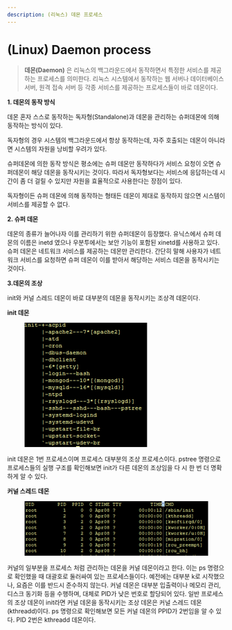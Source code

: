 ```yaml
---
description: (리눅스) 데몬 프로세스
---
```


# (Linux) Daemon process

> **데몬(Daemon)** 은 리눅스의 백그라운드에서 동작하면서 특정한 서비스를 제공하는 프로세스를 의미한다. 리눅스 시스템에서 동작하는 웹 서버나 데이터베이스 서버, 원격 접속 서버 등 각종 서비스를 제공하는 프로세스들이 바로 데몬이다.

**1. 데몬의 동작 방식**

데몬 혼자 스스로 동작하는 독자형(Standalone)과 데몬을 관리하는 슈퍼데몬에 의해 동작하는 방식이 있다.

독자형의 경우 시스템의 백그라운드에서 항상 동작하는데, 자주 호출되는 데몬이 아니라면 시스템의 자원을 낭비할 우려가 있다.

슈퍼데몬에 의한 동작 방식은 평소에는 슈퍼 데몬만 동작하다가 서비스 요청이 오면 슈퍼데몬이 해당 데몬을 동작시키는 것이다. 따라서 독자형보다는 서비스에 응답하는데 시간이 좀 더 걸릴 수 있지만 자원을 효율적으로 사용한다는 장점이 있다.

독자형이든 슈퍼 데몬에 의해 동작하는 형태든 데몬이 제대로 동작하지 않으면 시스템이 서비스를 제공할 수 없다.

**2. 슈퍼 데몬**

데몬의 종류가 늘어나자 이를 관리하기 위한 슈퍼데몬이 등장했다. 유닉스에서 슈퍼 데몬의 이름은 inetd 였으나 우분투에서는 보안 기능이 포함된 xinetd를 사용하고 있다. 슈퍼 데몬은 네트워크 서비스를 제공하는 데몬만 관리한다. 간단히 말해 사용자가 네트워크 서비스를 요청하면 슈퍼 데몬이 이를 받아서 해당하는 서비스 데몬을 동작시키는 것이다.

**3.데몬의 조상**

init와 커널 스레드 데몬이 바로 대부분의 데몬을 동작시키는 조상격 데몬이다.

**init 데몬**

<figure><img src="../../../.gitbook/assets/image (2) (1) (1) (1) (1).png" alt=""><figcaption></figcaption></figure>

init 데몬은 1번 프로세스이며 프로세스 대부분의 조상 프로세스이다. pstree 명령으로 프로세스들의 실행 구조를 확인해보면 init가 다른 데몬의 조상임을 다 시 한 번 더 명확하게 알 수 있다.

**커널 스레드 데몬**

<figure><img src="../../../.gitbook/assets/image (3) (1) (1) (1) (1).png" alt=""><figcaption></figcaption></figure>

커널의 일부분을 프로세스 처럼 관리하는 데몬을 커널 데몬이라고 한다. 이는 ps 명령으로 확인했을 때 대괄호로 둘러싸여 있는 프로세스들이다. 예전에는 대부분 k로 시작했으나, 요즘은 이를 반드시 준수하지 않는다. 커널 데몬은 대부분 입출력이나 메모리 관리, 디스크 동기화 등을 수행하며, 대체로 PID가 낮은 번호로 할당되어 있다. 일반 프로세스의 조상 데몬이 init라면 커널 데몬을 동작시키는 조상 데몬은 커널 스레드 데몬(kthreadd)이다. ps 명령으로 확인해보면 모든 커널 데몬의 PPID가 2번임을 알 수 있다. PID 2번은 kthreadd 데몬이다.
